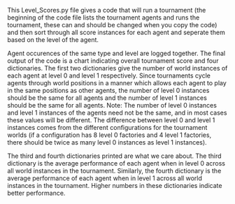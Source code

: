 This Level_Scores.py file gives a code that will run a tournament (the beginning of the code file lists the tournament agents
and runs the tournament, these can and should be changed when you copy the code) and then sort through all score instances for
each agent and seperate them based on the level of the agent.

Agent occurences of the same type and level are logged together. The final output of the code is a chart indicating overall
tournament score and four dictionaries. The first two dictionaries give the number of world instances of each agent at level 0
and level 1 respectively. Since tournaments cycle agents through world positions in a manner which allows each agent to
play in the same positions as other agents, the number of level 0 instances should be the same for all agents and the number
of level 1 instances should be the same for all agents. Note: The number of level 0 instances and level 1 instances of the agents
need not be the same, and in most cases these values will be different. The difference between level 0 and level 1 instances
comes from the different configurations for the tournament worlds (if a configuration has 8 level 0 factories and 4 level 1
factories, there should be twice as many level 0 instances as level 1 instances).


The third and fourth dictionaries printed are what we care about. The third dictionary is the average performance of each agent 
when in level 0 across all world instances in the tournament. Similarly, the fourth dictionary is the average performance of each 
agent when in level 1 across all world instances in the tournament. Higher numbers in these dictionaries indicate better performance.